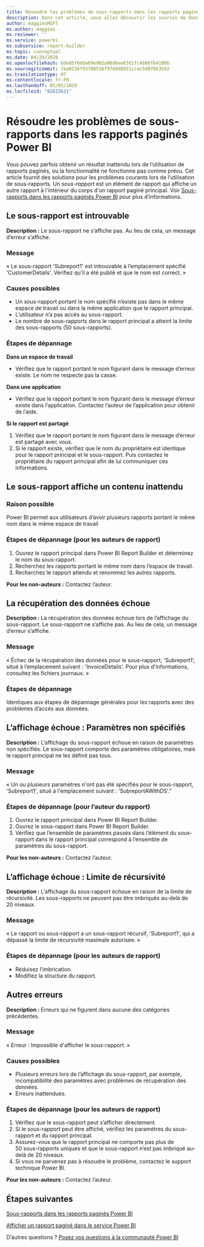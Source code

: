 ```yaml
---
title: Résoudre les problèmes de sous-rapports dans les rapports paginés Power BI
description: Dans cet article, vous allez découvrir les sources de données prises en charge pour les rapports paginés dans le service Power BI, et comment vous connecter à des sources de données Azure SQL Database.
author: maggiesMSFT
ms.author: maggies
ms.reviewer: ''
ms.service: powerbi
ms.subservice: report-builder
ms.topic: conceptual
ms.date: 04/29/2020
ms.openlocfilehash: 6de85f6dda69e902a98d6ee63d1fc4b86fb4180b
ms.sourcegitcommit: 7aa0136f93f88516f97ddd8031ccac5d07863b92
ms.translationtype: HT
ms.contentlocale: fr-FR
ms.lasthandoff: 05/05/2020
ms.locfileid: "82615631"
---
```

# <a name="troubleshoot-subreports-in-power-bi-paginated-reports"></a>Résoudre les problèmes de sous-rapports dans les rapports paginés Power BI

Vous pouvez parfois obtenir un résultat inattendu lors de l’utilisation de rapports paginés, ou la fonctionnalité ne fonctionne pas comme prévu. Cet article fournit des solutions pour les problèmes courants lors de l’utilisation de sous-rapports. Un *sous-rapport* est un élément de rapport qui affiche un autre rapport à l'intérieur du corps d'un rapport paginé principal. Voir [Sous-rapports dans les rapports paginés Power BI](subreports.md) pour plus d’informations.

## <a name="subreport-couldnt-be-found"></a>Le sous-rapport est introuvable

**Description :** Le sous-rapport ne s’affiche pas. Au lieu de cela, un message d’erreur s’affiche.

### <a name="message"></a>Message

« Le sous-rapport 'Subreport1' est introuvable à l’emplacement spécifié 'CustomerDetails'. Vérifiez qu’il a été publié et que le nom est correct. »

### <a name="possible-reasons"></a>Causes possibles

- Un sous-rapport portant le nom spécifié n’existe pas dans le même espace de travail ou dans la même application que le rapport principal.
- L’utilisateur n’a pas accès au sous-rapport.
- Le nombre de sous-rapports dans le rapport principal a atteint la limite des sous-rapports (50 sous-rapports).

### <a name="troubleshooting-steps"></a>Étapes de dépannage

**Dans un espace de travail**

- Vérifiez que le rapport portant le nom figurant dans le message d’erreur existe. Le nom ne respecte pas la casse.

**Dans une application**

- Vérifiez que le rapport portant le nom figurant dans le message d’erreur existe dans l’application. Contactez l’auteur de l’application pour obtenir de l’aide.

**Si le rapport est partagé**

1. Vérifiez que le rapport portant le nom figurant dans le message d’erreur est partagé avec vous.
2. Si le rapport existe, vérifiez que le nom du propriétaire est identique pour le rapport principal et le sous-rapport. Puis contactez le propriétaire du rapport principal afin de lui communiquer ces informations.

## <a name="subreport-renders-with-unexpected-content"></a>Le sous-rapport affiche un contenu inattendu

### <a name="possible-reason"></a>Raison possible

Power BI permet aux utilisateurs d’avoir plusieurs rapports portant le même nom dans le même espace de travail

### <a name="troubleshooting-steps-for-report-authors"></a>Étapes de dépannage (pour les auteurs de rapport)

1. Ouvrez le rapport principal dans Power BI Report Builder et déterminez le nom du sous-rapport.
2. Recherchez les rapports portant le même nom dans l’espace de travail.
3. Recherchez le rapport attendu et renommez les autres rapports.

**Pour les non-auteurs :** Contactez l’auteur.

## <a name="data-retrieval-fails"></a>La récupération des données échoue

**Description :** La récupération des données échoue lors de l’affichage du sous-rapport. Le sous-rapport ne s’affiche pas. Au lieu de cela, un message d’erreur s’affiche.

### <a name="message"></a>Message

« Échec de la récupération des données pour le sous-rapport, 'Subreport1', situé à l’emplacement suivant : 'InvoiceDetails'. Pour plus d'informations, consultez les fichiers journaux. »

### <a name="troubleshooting-steps"></a>Étapes de dépannage

Identiques aux étapes de dépannage générales pour les rapports avec des problèmes d’accès aux données.

## <a name="rendering-fails-unspecified-parameters"></a>L’affichage échoue : Paramètres non spécifiés

**Description :** L’affichage du sous-rapport échoue en raison de paramètres non spécifiés. Le sous-rapport comporte des paramètres obligatoires, mais le rapport principal ne les définit pas tous.

### <a name="message"></a>Message 
« Un ou plusieurs paramètres n'ont pas été spécifiés pour le sous-rapport, 'Subreport1', situé à l'emplacement suivant : 'SubreportAWithDS'."

### <a name="troubleshooting-steps-for-the-report-author"></a>Étapes de dépannage (pour l’auteur du rapport)

1. Ouvrez le rapport principal dans Power BI Report Builder.
2. Ouvrez le sous-rapport dans Power BI Report Builder.
3. Vérifiez que l’ensemble de paramètres passés dans l’élément du sous-rapport dans le rapport principal correspond à l’ensemble de paramètres du sous-rapport.

**Pour les non-auteurs :** Contactez l’auteur.

## <a name="rendering-fails-recursion-limit"></a>L’affichage échoue : Limite de récursivité

**Description :** L’affichage du sous-rapport échoue en raison de la limite de récursivité. Les sous-rapports ne peuvent pas être imbriqués au-delà de 20 niveaux.

### <a name="message"></a>Message

« Le rapport ou sous-rapport a un sous-rapport récursif, 'Subreport1', qui a dépassé la limite de récursivité maximale autorisée. »

### <a name="troubleshooting-steps-for-report-authors"></a>Étapes de dépannage (pour les auteurs de rapport)

- Réduisez l’imbrication.
- Modifiez la structure du rapport.

## <a name="other-errors"></a>Autres erreurs

**Description :** Erreurs qui ne figurent dans aucune des catégories précédentes.

### <a name="message"></a>Message

« Erreur : Impossible d'afficher le sous-rapport. »

### <a name="possible-reasons"></a>Causes possibles

- Plusieurs erreurs lors de l’affichage du sous-rapport, par exemple, incompatibilité des paramètres avec problèmes de récupération des données.
- Erreurs inattendues.

### <a name="troubleshooting-steps-for-report-authors"></a>Étapes de dépannage (pour les auteurs de rapport)

1. Vérifiez que le sous-rapport peut s’afficher directement.
2. Si le sous-rapport peut être affiché, vérifiez les paramètres du sous-rapport et du rapport principal.
3. Assurez-vous que le rapport principal ne comporte pas plus de 50 sous-rapports uniques et que le sous-rapport n’est pas imbriqué au-delà de 20 niveaux.
4. Si vous ne parvenez pas à résoudre le problème, contactez le support technique Power BI.

**Pour les non-auteurs :** Contactez l’auteur.

## <a name="next-steps"></a>Étapes suivantes

[Sous-rapports dans les rapports paginés Power BI](subreports.md)

[Afficher un rapport paginé dans le service Power BI](../consumer/paginated-reports-view-power-bi-service.md)

D’autres questions ? [Posez vos questions à la communauté Power BI](https://community.powerbi.com/)
